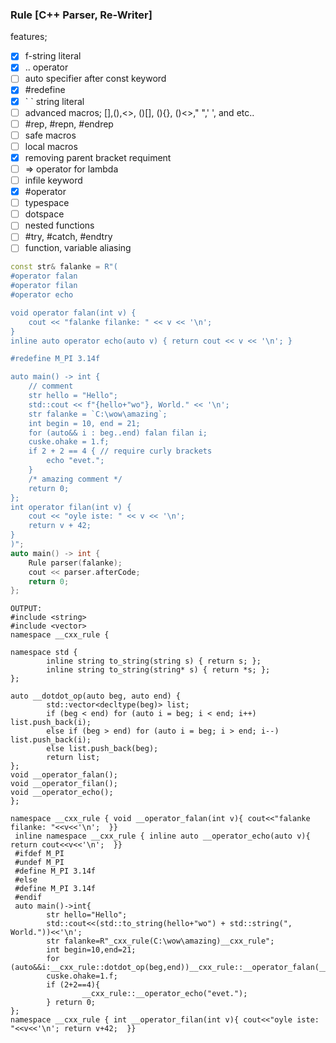 ### Rule [C++ Parser, Re-Writer]
features;
- [x] f-string literal
- [x] .. operator
- [ ] auto specifier after const keyword
- [x] #redefine
- [x] \` \` string literal
- [ ] advanced macros; [],(),<>, ()[], (){}, ()<>," ",' ', and etc..
- [ ] #rep, #repn, #endrep
- [ ] safe macros
- [ ] local macros
- [x] removing parent bracket requiment
- [ ] => operator for lambda
- [ ] infile keyword
- [x] #operator
- [ ] typespace
- [ ] dotspace
- [ ] nested functions
- [ ] #try, #catch, #endtry
- [ ] function, variable aliasing
```cpp
const str& falanke = R"(
#operator falan
#operator filan
#operator echo

void operator falan(int v) {
	cout << "falanke filanke: " << v << '\n';
}
inline auto operator echo(auto v) { return cout << v << '\n'; }

#redefine M_PI 3.14f

auto main() -> int {
	// comment
	str hello = "Hello";
	std::cout << f"{hello+"wo"}, World." << '\n';
	str falanke = `C:\wow\amazing`;
	int begin = 10, end = 21;
	for (auto&& i : beg..end) falan filan i;
	cuske.ohake = 1.f;
	if 2 + 2 == 4 { // require curly brackets
		echo "evet.";
	}
	/* amazing comment */
	return 0;
};
int operator filan(int v) {
	cout << "oyle iste: " << v << '\n';
	return v + 42;
}
)";
auto main() -> int {
	Rule parser(falanke);
	cout << parser.afterCode;
	return 0;
};
```

```
OUTPUT:
#include <string>
#include <vector>
namespace __cxx_rule {

namespace std {
        inline string to_string(string s) { return s; };
        inline string to_string(string* s) { return *s; };
};

auto __dotdot_op(auto beg, auto end) {
        std::vector<decltype(beg)> list;
        if (beg < end) for (auto i = beg; i < end; i++) list.push_back(i);
        else if (beg > end) for (auto i = beg; i > end; i--) list.push_back(i);
        else list.push_back(beg);
        return list;
};
void __operator_falan();
void __operator_filan();
void __operator_echo();
};

namespace __cxx_rule { void __operator_falan(int v){ cout<<"falanke filanke: "<<v<<'\n';  }}
 inline namespace __cxx_rule { inline auto __operator_echo(auto v){ return cout<<v<<'\n';  }}
 #ifdef M_PI
 #undef M_PI
 #define M_PI 3.14f
 #else
 #define M_PI 3.14f
 #endif
 auto main()->int{
        str hello="Hello";
        std::cout<<(std::to_string(hello+"wo") + std::string(", World."))<<'\n';
        str falanke=R"_cxx_rule(C:\wow\amazing)__cxx_rule";
        int begin=10,end=21;
        for (auto&&i:__cxx_rule::dotdot_op(beg,end))__cxx_rule::__operator_falan(__cxx_rule::__operator_filan(i));
        cuske.ohake=1.f;
        if (2+2==4){
                __cxx_rule::__operator_echo("evet.");
        } return 0;
};
namespace __cxx_rule { int __operator_filan(int v){ cout<<"oyle iste: "<<v<<'\n'; return v+42;  }}
```
